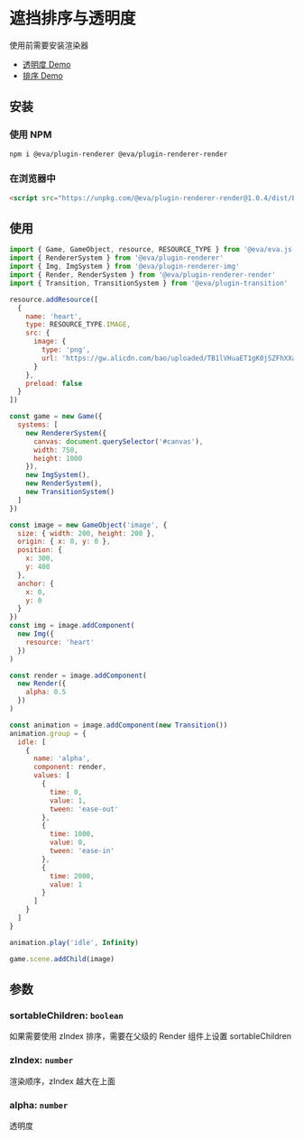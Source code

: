 # 遮挡排序与透明度

使用前需要安装渲染器

- [透明度 Demo](https://eva.js.org/playground/#/render/alpha)
- [排序 Demo](https://eva.js.org/playground/#/render/sort)

## 安装

### 使用 NPM
```bash
npm i @eva/plugin-renderer @eva/plugin-renderer-render
```

### 在浏览器中
```html
<script src="https://unpkg.com/@eva/plugin-renderer-render@1.0.4/dist/EVA.plugin.renderer.render.min.js"></script>
```

## 使用

```js
import { Game, GameObject, resource, RESOURCE_TYPE } from '@eva/eva.js'
import { RendererSystem } from '@eva/plugin-renderer'
import { Img, ImgSystem } from '@eva/plugin-renderer-img'
import { Render, RenderSystem } from '@eva/plugin-renderer-render'
import { Transition, TransitionSystem } from '@eva/plugin-transition'

resource.addResource([
  {
    name: 'heart',
    type: RESOURCE_TYPE.IMAGE,
    src: {
      image: {
        type: 'png',
        url: 'https://gw.alicdn.com/bao/uploaded/TB1lVHuaET1gK0jSZFhXXaAtVXa-200-200.png'
      }
    },
    preload: false
  }
])

const game = new Game({
  systems: [
    new RendererSystem({
      canvas: document.querySelector('#canvas'),
      width: 750,
      height: 1000
    }),
    new ImgSystem(),
    new RenderSystem(),
    new TransitionSystem()
  ]
})

const image = new GameObject('image', {
  size: { width: 200, height: 200 },
  origin: { x: 0, y: 0 },
  position: {
    x: 300,
    y: 400
  },
  anchor: {
    x: 0,
    y: 0
  }
})
const img = image.addComponent(
  new Img({
    resource: 'heart'
  })
)

const render = image.addComponent(
  new Render({
    alpha: 0.5
  })
)

const animation = image.addComponent(new Transition())
animation.group = {
  idle: [
    {
      name: 'alpha',
      component: render,
      values: [
        {
          time: 0,
          value: 1,
          tween: 'ease-out'
        },
        {
          time: 1000,
          value: 0,
          tween: 'ease-in'
        },
        {
          time: 2000,
          value: 1
        }
      ]
    }
  ]
}

animation.play('idle', Infinity)

game.scene.addChild(image)
```

## 参数

### sortableChildren: `boolean` 

如果需要使用 zIndex 排序，需要在父级的 Render 组件上设置 sortableChildren

### zIndex: `number` 

渲染顺序，zIndex 越大在上面

### alpha: `number` 

透明度

<br/>
<br/>
<br/>
<br/>
<br/>
